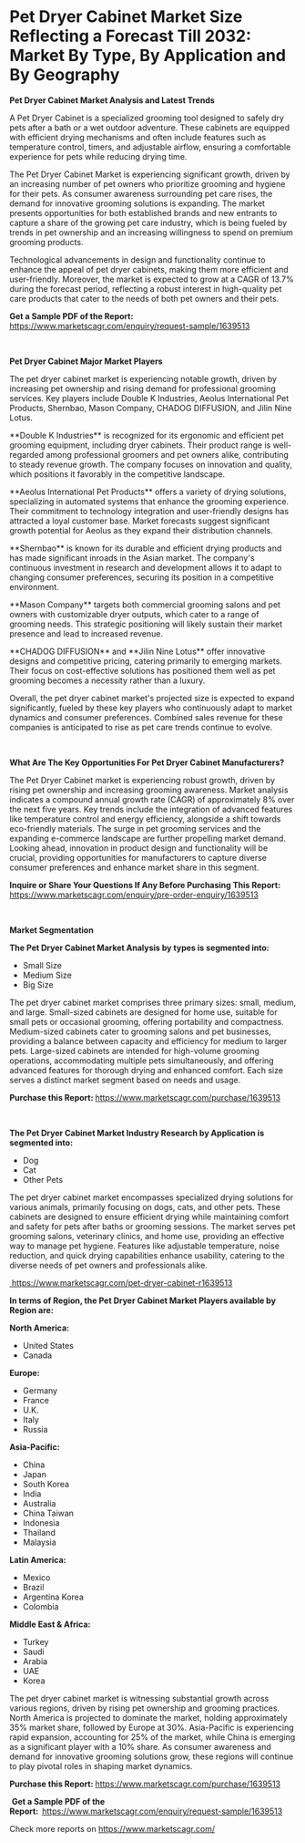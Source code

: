 <p><h1>Pet Dryer Cabinet Market Size Reflecting a Forecast Till 2032: Market By Type, By Application and By Geography</h1></p><p><strong>Pet Dryer Cabinet Market Analysis and Latest Trends</strong></p>
<p><p>A Pet Dryer Cabinet is a specialized grooming tool designed to safely dry pets after a bath or a wet outdoor adventure. These cabinets are equipped with efficient drying mechanisms and often include features such as temperature control, timers, and adjustable airflow, ensuring a comfortable experience for pets while reducing drying time. </p><p>The Pet Dryer Cabinet Market is experiencing significant growth, driven by an increasing number of pet owners who prioritize grooming and hygiene for their pets. As consumer awareness surrounding pet care rises, the demand for innovative grooming solutions is expanding. The market presents opportunities for both established brands and new entrants to capture a share of the growing pet care industry, which is being fueled by trends in pet ownership and an increasing willingness to spend on premium grooming products.</p><p>Technological advancements in design and functionality continue to enhance the appeal of pet dryer cabinets, making them more efficient and user-friendly. Moreover, the market is expected to grow at a CAGR of 13.7% during the forecast period, reflecting a robust interest in high-quality pet care products that cater to the needs of both pet owners and their pets.</p></p>
<p><strong>Get a Sample PDF of the Report:&nbsp;</strong> <a href="https://www.marketscagr.com/enquiry/request-sample/1639513?utm_campaign=3578&utm_medium=2&utm_source=Github&utm_content=ia&utm_term=05042025&utm_id=pet-dryer-cabinet">https://www.marketscagr.com/enquiry/request-sample/1639513</a></p>
<p>&nbsp;</p>
<p><strong>Pet Dryer Cabinet Major Market Players</strong></p>
<p><p>The pet dryer cabinet market is experiencing notable growth, driven by increasing pet ownership and rising demand for professional grooming services. Key players include Double K Industries, Aeolus International Pet Products, Shernbao, Mason Company, CHADOG DIFFUSION, and Jilin Nine Lotus.</p><p>**Double K Industries** is recognized for its ergonomic and efficient pet grooming equipment, including dryer cabinets. Their product range is well-regarded among professional groomers and pet owners alike, contributing to steady revenue growth. The company focuses on innovation and quality, which positions it favorably in the competitive landscape.</p><p>**Aeolus International Pet Products** offers a variety of drying solutions, specializing in automated systems that enhance the grooming experience. Their commitment to technology integration and user-friendly designs has attracted a loyal customer base. Market forecasts suggest significant growth potential for Aeolus as they expand their distribution channels.</p><p>**Shernbao** is known for its durable and efficient drying products and has made significant inroads in the Asian market. The company's continuous investment in research and development allows it to adapt to changing consumer preferences, securing its position in a competitive environment.</p><p>**Mason Company** targets both commercial grooming salons and pet owners with customizable dryer outputs, which cater to a range of grooming needs. This strategic positioning will likely sustain their market presence and lead to increased revenue.</p><p>**CHADOG DIFFUSION** and **Jilin Nine Lotus** offer innovative designs and competitive pricing, catering primarily to emerging markets. Their focus on cost-effective solutions has positioned them well as pet grooming becomes a necessity rather than a luxury.</p><p>Overall, the pet dryer cabinet market's projected size is expected to expand significantly, fueled by these key players who continuously adapt to market dynamics and consumer preferences. Combined sales revenue for these companies is anticipated to rise as pet care trends continue to evolve.</p></p>
<p>&nbsp;</p>
<p><strong>What Are The Key Opportunities For Pet Dryer Cabinet Manufacturers?</strong></p>
<p><p>The Pet Dryer Cabinet market is experiencing robust growth, driven by rising pet ownership and increasing grooming awareness. Market analysis indicates a compound annual growth rate (CAGR) of approximately 8% over the next five years. Key trends include the integration of advanced features like temperature control and energy efficiency, alongside a shift towards eco-friendly materials. The surge in pet grooming services and the expanding e-commerce landscape are further propelling market demand. Looking ahead, innovation in product design and functionality will be crucial, providing opportunities for manufacturers to capture diverse consumer preferences and enhance market share in this segment.</p></p>
<p><strong>Inquire or Share Your Questions If Any Before Purchasing This Report:</strong> <a href="https://www.marketscagr.com/enquiry/pre-order-enquiry/1639513?utm_campaign=3578&utm_medium=2&utm_source=Github&utm_content=ia&utm_term=05042025&utm_id=pet-dryer-cabinet">https://www.marketscagr.com/enquiry/pre-order-enquiry/1639513</a></p>
<p>&nbsp;</p>
<p><strong>Market Segmentation</strong></p>
<p><strong>The Pet Dryer Cabinet Market Analysis by types is segmented into:</strong></p>
<p><ul><li>Small Size</li><li>Medium Size</li><li>Big Size</li></ul></p>
<p><p>The pet dryer cabinet market comprises three primary sizes: small, medium, and large. Small-sized cabinets are designed for home use, suitable for small pets or occasional grooming, offering portability and compactness. Medium-sized cabinets cater to grooming salons and pet businesses, providing a balance between capacity and efficiency for medium to larger pets. Large-sized cabinets are intended for high-volume grooming operations, accommodating multiple pets simultaneously, and offering advanced features for thorough drying and enhanced comfort. Each size serves a distinct market segment based on needs and usage.</p></p>
<p><strong>Purchase this Report:&nbsp;</strong><a href="https://www.marketscagr.com/purchase/1639513?utm_campaign=3578&utm_medium=2&utm_source=Github&utm_content=ia&utm_term=05042025&utm_id=pet-dryer-cabinet">https://www.marketscagr.com/purchase/1639513</a></p>
<p>&nbsp;</p>
<p><strong>The Pet Dryer Cabinet Market Industry Research by Application is segmented into:</strong></p>
<p><ul><li>Dog</li><li>Cat</li><li>Other Pets</li></ul></p>
<p><p>The pet dryer cabinet market encompasses specialized drying solutions for various animals, primarily focusing on dogs, cats, and other pets. These cabinets are designed to ensure efficient drying while maintaining comfort and safety for pets after baths or grooming sessions. The market serves pet grooming salons, veterinary clinics, and home use, providing an effective way to manage pet hygiene. Features like adjustable temperature, noise reduction, and quick drying capabilities enhance usability, catering to the diverse needs of pet owners and professionals alike.</p></p>
<p><a href="https://www.marketscagr.com/pet-dryer-cabinet-r1639513?utm_campaign=3578&utm_medium=2&utm_source=Github&utm_content=ia&utm_term=05042025&utm_id=pet-dryer-cabinet">&nbsp;https://www.marketscagr.com/pet-dryer-cabinet-r1639513</a></p>
<p><strong>In terms of Region, the Pet Dryer Cabinet Market Players available by Region are:</strong></p>
<p>
    <p> <strong> North America: </strong>
        <ul>
            <li>United States</li>
            <li>Canada</li>
        </ul>
        </p> 
    <p> <strong> Europe: </strong>
        <ul>
            <li>Germany</li>
            <li>France</li>
            <li>U.K.</li>
            <li>Italy</li>
            <li>Russia</li>
        </ul>
        </p> 
    <p> <strong> Asia-Pacific: </strong>
        <ul>
            <li>China</li>
            <li>Japan</li>
            <li>South Korea</li>
            <li>India</li>
            <li>Australia</li>
            <li>China Taiwan</li>
            <li>Indonesia</li>
            <li>Thailand</li>
            <li>Malaysia</li>
        </ul>
        </p> 
    <p> <strong> Latin America: </strong>
        <ul>
            <li>Mexico</li>
            <li>Brazil</li>
            <li>Argentina Korea</li>
            <li>Colombia</li>
        </ul>
        </p> 
    <p> <strong> Middle East & Africa: </strong>
        <ul>
            <li>Turkey</li>
            <li>Saudi</li>
            <li>Arabia</li>
            <li>UAE</li>
            <li>Korea</li>
        </ul>
    </p>
    </p>
<p><p>The pet dryer cabinet market is witnessing substantial growth across various regions, driven by rising pet ownership and grooming practices. North America is projected to dominate the market, holding approximately 35% market share, followed by Europe at 30%. Asia-Pacific is experiencing rapid expansion, accounting for 25% of the market, while China is emerging as a significant player with a 10% share. As consumer awareness and demand for innovative grooming solutions grow, these regions will continue to play pivotal roles in shaping market dynamics.</p></p>
<p><strong>Purchase this Report: </strong><a href="https://www.marketscagr.com/purchase/1639513?utm_campaign=3578&utm_medium=2&utm_source=Github&utm_content=ia&utm_term=05042025&utm_id=pet-dryer-cabinet">https://www.marketscagr.com/purchase/1639513</a></p>
<p>&nbsp;<strong>Get a Sample PDF of the Report:&nbsp;&nbsp;</strong><a href="https://www.marketscagr.com/enquiry/request-sample/1639513?utm_campaign=3578&utm_medium=2&utm_source=Github&utm_content=ia&utm_term=05042025&utm_id=pet-dryer-cabinet">https://www.marketscagr.com/enquiry/request-sample/1639513</a></p>
<p><strong></strong></p>
<p>Check more reports on <a href="https://www.marketscagr.com/?utm_campaign=3578&utm_medium=2&utm_source=Github&utm_content=ia&utm_term=05042025&utm_id=pet-dryer-cabinet">https://www.marketscagr.com/</a></p>